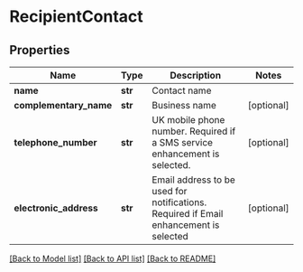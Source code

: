 # RecipientContact

## Properties
Name | Type | Description | Notes
------------ | ------------- | ------------- | -------------
**name** | **str** | Contact name | 
**complementary_name** | **str** | Business name | [optional] 
**telephone_number** | **str** | UK mobile phone number. Required if a SMS service enhancement is selected. | [optional] 
**electronic_address** | **str** | Email address to be used for notifications. Required if Email enhancement is selected | [optional] 

[[Back to Model list]](../README.md#documentation-for-models) [[Back to API list]](../README.md#documentation-for-api-endpoints) [[Back to README]](../README.md)

